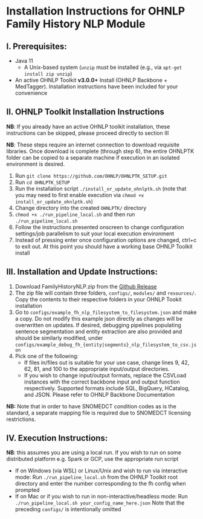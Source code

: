 # Installation Instructions for OHNLP Family History NLP Module

## I.	Prerequisites:

- Java 11
    - A Unix-based system (`unzip` must be installed (e.g., via `apt-get install zip unzip`)
- An active OHNLP Toolkit **v3.0.0+** Install (OHNLP Backbone + MedTagger). Installation instructions have been included for your convenience

## II.	OHNLP Toolkit Installation Instructions

**NB**: If you already have an active OHNLP toolkit installation, these instructions can be skipped, please proceed directly to section III

**NB**: These steps require an internet connection to download requisite libraries. Once download is complete (through step 6), the entire OHNLPTK folder can be copied to a separate machine if execution in an isolated environment is desired. 

1.	Run `git clone https://github.com/OHNLP/OHNLPTK_SETUP.git`
2.	Run `cd OHNLPTK_SETUP`
2.	Run the installation script `./install_or_update_ohnlptk.sh` (note that you may need to first enable execution via `chmod +x install_or_update_ohnlptk.sh`)
3.	Change directory into the created `OHNLPTK/` directory
4.	`chmod +x ./run_pipeline_local.sh` and then run `./run_pipeline_local.sh`
5.	Follow the instructions presented onscreen to change configuration settings/job parallelism to suit your local execution environment
6.	Instead of pressing enter once configuration options are changed, ctrl+c to exit out. At this point you should have a working base OHNLP Toolkit install

## III.	Installation and Update Instructions:
1.	Download FamilyHistoryNLP.zip from the [Github Release](https://github.com/OHNLP/FamilyHistoryNLP/releases/latest) 
2.	The zip file will contain three folders, `configs/`, `modules/` and `resources/`. Copy the contents to their respective folders in your OHNLP Tookit installation
3.	Go to `configs/example_fh_nlp_filesystem_to_filesystem.json` and make a copy.  Do not modify this example json directly as changes will be overwritten on updates. If desired, debugging pipelines populating sentence segmentation and entity extraction are also provided and should be similarly modified, under `configs/example_debug_fh_{entity|segments}_nlp_filesystem_to_csv.json`
4.	Pick one of the following:
	-	If files in/files out is suitable for your use case, change lines 9, 42, 62, 81, and 100 to the appropriate input/output directories. 
	-	If you wish to change input/output formats, replace the CSVLoad instances with the correct backbone input and output function respectively. Supported formats include SQL, BigQuery, HCatalog, and JSON. Please refer to OHNLP Backbone Documentation

**NB:** Note that in order to have SNOMEDCT condition codes as is the standard, a separate mapping file is required due to SNOMEDCT licensing restrictions. 


## IV.	Execution Instructions:
**NB**: this assumes you are using a local run. If you wish to run on some distributed platform e.g. Spark or GCP, use the appropriate run script
-	If on Windows (via WSL) or Linux/Unix and wish to run via interactive mode: Run `./run_pipeline_local.sh` from the OHNLP Toolkit root directory and enter the number corresponding to the fh config when prompted
-	If on Mac or if you wish to run in non-interactive/headless mode: Run `./run_pipeline_local.sh your_config_name_here.json` Note that the preceding `configs/` is intentionally omitted


